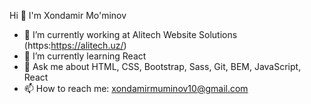  Hi 👋 I'm Xondamir Mo'minov

- 🔭 I’m currently working at Alitech Website Solutions (https:https://alitech.uz/)
- 🌱 I’m currently learning React
- 💬 Ask me about HTML, CSS, Bootstrap, Sass, Git, BEM, JavaScript, React
- 📫 How to reach me: xondamirmuminov10@gmail.com

